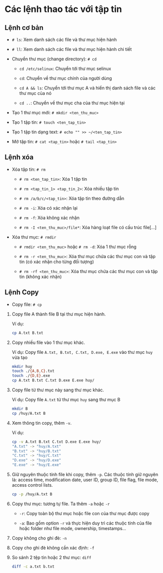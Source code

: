 # Các lệnh thao tác với tập tin

## Lệnh cơ bản

- `# ls`: Xem danh sách các file và thư mục hiện hành

- `# ll`: Xem danh sách các file và thư mục hiện hành chi tiết

- Chuyển thư mục (change directory): `# cd`

	+ `cd /etc/selinux`: Chuyển tới thư mục selinux

	+ `cd`: Chuyển về thư mục chính của người dùng

	+ `cd A && ls`: Chuyển tới thư mục A và hiển thị danh sách file và các thư mục của nó

	+ `cd ..`: Chuyển về thư mục cha của thư mục hiện tại

- Tạo 1 thư mục mới: `# mkdir <ten_thu_muc>`

- Tạo 1 tập tin: `# touch <ten_tap_tin>`

- Tạo 1 tập tin dạng text: `# echo "" >> ~/<ten_tap_tin>`

- Mở tập tin: `# cat <tap_tin>` hoặc `# tail <tap_tin>`

## Lệnh xóa

- Xóa tập tin: `# rm`

	+ `# rm <ten_tap_tin>`: Xóa 1 tập tin

	+ `# rm <tap_tin_1> <tap_tin_2>`: Xóa nhiều tập tin

	+ `# rm /a/b/c/<tap_tin>`: Xóa tập tin theo đường dẫn

	+ `# rm -i`: Xóa có xác nhận lại

	+ `# rm -f`: Xóa không xác nhận

	+ `# rm -I <ten_thu_muc>/file*`: Xóa hàng loạt file có cấu trúc file[...]

- Xóa thư mục: `# rmdir`

	+ `# rmdir <ten_thu_muc>` hoặc `# rm -d`: Xóa 1 thư mục rỗng

	+ `# rm -r <ten_thu_muc>`: Xóa thư mục chứa các thư mục con và tập tin (có xác nhận cho từng đối tượng)
		
	+ `# rm -rf <ten_thu_muc>`: Xóa thư mục chứa các thư mục con và tập tin (không xác nhận)

## Lệnh Copy 

- Copy file: `# cp`

1. Copy file A thành file B tại thư mục hiện hành.

	Ví dụ:

	```sh
	cp A.txt B.txt 
	```

2. Copy nhiều file vào 1 thư mục khác. 

	Ví dụ: Copy file `A.txt, B.txt, C.txt, D.exe, E.exe` vào thư mục `huy` vừa tạo

	```sh
	mkdir huy
	touch ./{A,B,C}.txt
	touch ./{D,E}.exe
	cp A.txt B.txt C.txt D.exe E.exe huy/
	```
3. Copy file từ thư mục này sang thư mục khác. 

	Ví dụ: Copy file `A.txt` từ thư mục `huy` sang thư mục B

	```sh
	mkdir B
	cp /huy/A.txt B
	```
4. Xem thông tin copy, thêm `-v`. 

	Ví dụ:

	```sh
	cp -v A.txt B.txt C.txt D.exe E.exe huy/
	"A.txt" -> "huy/A.txt"
	"B.txt" -> "huy/B.txt"
	"C.txt" -> "huy/C.txt"
	"D.exe" -> "huy/D.exe"
	"E.exe" -> "huy/E.exe"
	```
5. Giữ nguyên thuộc tính file khi copy, thêm `-p`. 
Các thuộc tính giữ nguyên là: access time, modification date, user ID, group ID, file flag, file mode, access control lists.

	```sh
	cp -p /huy/A.txt B
	```

6. Copy thư mục: tương tự file. Ta thêm `-a` hoặc `-r`

	+ `-r`: Copy toàn bộ thư mục hoặc file con của thư mục được copy

	+ `-a`: Bao gồm option `-r` và thực hiện duy trì các thuộc tính của file hoặc folder như file mode, ownership, timestamps...

7. Copy không cho ghi đè: `-n`

8. Copy cho ghi đè không cần xác định: `-f`

9. So sánh 2 tệp tin hoặc 2 thư mục: `diff`

	```sh
	diff -c a.txt b.txt
	```